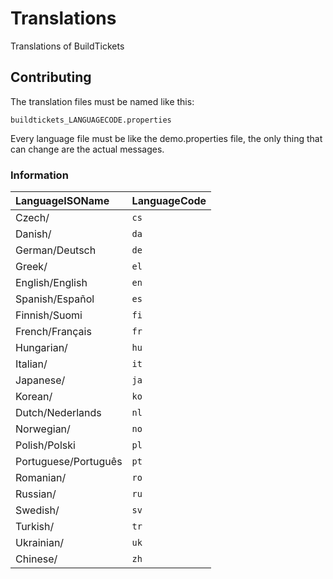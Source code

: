 # Translations
Translations of BuildTickets

## Contributing
The translation files must be named like this:
```
buildtickets_LANGUAGECODE.properties
```

Every language file must be like the demo.properties file, the only thing that can change are the actual messages.

### Information
| LanguageISOName | LanguageCode                    |
| :--------  |:------------------------------|
| Czech/ | `cs` |
| Danish/ | `da` |
| German/Deutsch | `de` |
| Greek/ | `el` |
| English/English | `en` |
| Spanish/Español | `es` |
| Finnish/Suomi | `fi` |
| French/Français | `fr` |
| Hungarian/ | `hu` |
| Italian/ | `it` |
| Japanese/ | `ja` |
| Korean/ | `ko` |
| Dutch/Nederlands | `nl` |
| Norwegian/ | `no` |
| Polish/Polski | `pl` |
| Portuguese/Português | `pt` |
| Romanian/ | `ro` |
| Russian/ | `ru` |
| Swedish/ | `sv` |
| Turkish/ | `tr` |
| Ukrainian/ | `uk` |
| Chinese/ | `zh` |
